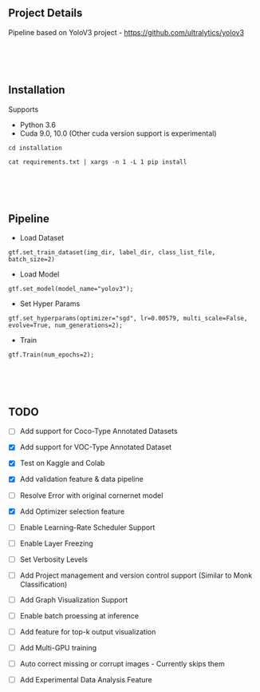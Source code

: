 ## Project Details
Pipeline based on YoloV3 project - https://github.com/ultralytics/yolov3

<br />
<br />
<br />


## Installation

Supports 
- Python 3.6
- Cuda 9.0, 10.0 (Other cuda version support is experimental)
    
`cd installation`

`cat requirements.txt | xargs -n 1 -L 1 pip install`


<br />
<br />
<br />


## Pipeline

 - Load Dataset
 
 `gtf.set_train_dataset(img_dir, label_dir, class_list_file, batch_size=2)`
 
 - Load Model
 
 `gtf.set_model(model_name="yolov3");`
 
 - Set Hyper Params
 
 `gtf.set_hyperparams(optimizer="sgd", lr=0.00579, multi_scale=False, evolve=True, num_generations=2);`
 
  - Train
  
  `gtf.Train(num_epochs=2);`
  
  
<br />
<br />
<br />

## TODO

- [ ] Add support for Coco-Type Annotated Datasets
- [x] Add support for VOC-Type Annotated Dataset
- [x] Test on Kaggle and Colab 
- [x] Add validation feature & data pipeline
- [ ] Resolve Error with original cornernet model
- [x] Add Optimizer selection feature
- [ ] Enable Learning-Rate Scheduler Support
- [ ] Enable Layer Freezing
- [ ] Set Verbosity Levels
- [ ] Add Project management and version control support (Similar to Monk Classification)
- [ ] Add Graph Visualization Support
- [ ] Enable batch proessing at inference
- [ ] Add feature for top-k output visualization
- [ ] Add Multi-GPU training
- [ ] Auto correct missing or corrupt images - Currently skips them
- [ ] Add Experimental Data Analysis Feature


 
 
 
 
 
 
 
 
 
 
 
 
 
 
 
 
